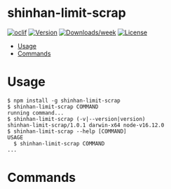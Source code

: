 shinhan-limit-scrap
===================



[![oclif](https://img.shields.io/badge/cli-oclif-brightgreen.svg)](https://oclif.io)
[![Version](https://img.shields.io/npm/v/shinhan-limit-scrap.svg)](https://npmjs.org/package/shinhan-limit-scrap)
[![Downloads/week](https://img.shields.io/npm/dw/shinhan-limit-scrap.svg)](https://npmjs.org/package/shinhan-limit-scrap)
[![License](https://img.shields.io/npm/l/shinhan-limit-scrap.svg)](https://github.com/zeallat/shinhan-limit-scrap/blob/master/package.json)

<!-- toc -->
* [Usage](#usage)
* [Commands](#commands)
<!-- tocstop -->
# Usage
<!-- usage -->
```sh-session
$ npm install -g shinhan-limit-scrap
$ shinhan-limit-scrap COMMAND
running command...
$ shinhan-limit-scrap (-v|--version|version)
shinhan-limit-scrap/1.0.1 darwin-x64 node-v16.12.0
$ shinhan-limit-scrap --help [COMMAND]
USAGE
  $ shinhan-limit-scrap COMMAND
...
```
<!-- usagestop -->
# Commands
<!-- commands -->

<!-- commandsstop -->
